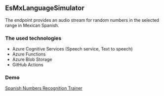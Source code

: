 ## EsMxLanguageSimulator
The endpoint provides an audio stream for random numbers in the selected range in Mexican Spanish.

### The used technologies
- Azure Cognitive Services (Speech service, Text to speech)
- Azure Functions
- Azure Blob Storage
- GitHub Actions

### Demo
[Spanish Numbers Recognition Trainer](https://morozyan.github.io/SpanishNumbersRecognitionTrainer/?utm_source=gh)
